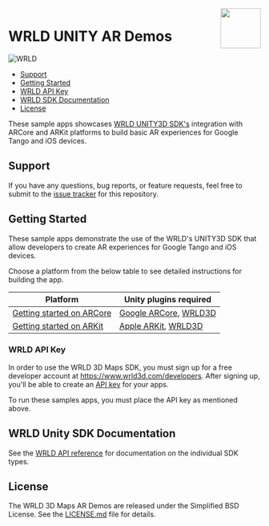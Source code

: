 <a href="http://www.wrld3d.com/">
<img src="http://cdn2.eegeo.com/wp-content/uploads/2017/04/WRLD_Blue.png"  align="right" height="80px" />
</a>

# WRLD UNITY AR Demos

![WRLD](http://cdn2.eegeo.com/wp-content/uploads/2017/04/screenselection01.png)

* [Support](#support)
* [Getting Started](#getting-started)
* [WRLD API Key](#wrld-api-key)
* [WRLD SDK Documentation](#wrld-sdk-documentation)
* [License](#license)

These sample apps showcases [WRLD UNITY3D SDK's](http://www.wrld3d.com/) integration with ARCore and ARKit platforms to build basic AR experiences for Google Tango and iOS devices.

## Support

If you have any questions, bug reports, or feature requests, feel free to submit to the [issue tracker](https://github.com/wrld3d/wrld-unity-ar-samples/issues) for this repository.

## Getting Started

These sample apps demonstrate the use of the WRLD's UNITY3D SDK that allow developers to create AR experiences for Google Tango and iOS devices.

Choose a platform from the below table to see detailed instructions for building the app.

Platform                                        | Unity plugins required        
------------------------------------------------|-------------------
[Getting started on ARCore](#)   | [Google ARCore](https://github.com/google-ar/arcore-unity-sdk), [WRLD3D](https://www.assetstore.unity3d.com/en/#!/content/86284)
[Getting started on ARKit](#)           | [Apple ARKit](https://www.assetstore.unity3d.com/en/#!/content/92515), [WRLD3D](https://www.assetstore.unity3d.com/en/#!/content/86284) 

### WRLD API Key 

In order to use the WRLD 3D Maps SDK, you must sign up for a free developer account at https://www.wrld3d.com/developers. After signing up, you'll be able to create an [API key](https://www.wrld3d.com/developers/apikeys) for your apps. 

To run these samples apps, you must place the API key as mentioned above.

## WRLD Unity SDK Documentation

See the [WRLD API reference](https://wrld3d.com/unity/latest/docs/api/) for documentation on the individual SDK types.

## License

The WRLD 3D Maps AR Demos are released under the Simplified BSD License. See the [LICENSE.md](https://github.com/wrld3d/wrld-unity-ar-samples/blob/master/LICENSE) file for details.
